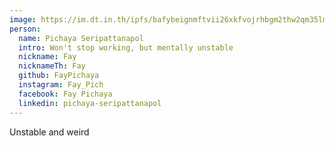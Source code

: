 ```yaml
---
image: https://im.dt.in.th/ipfs/bafybeignmftvii26xkfvojrhbgm2thw2qm35lmz2ii75cv3thkgxcjgxaq/faypichaya-grtn.webp
person:
  name: Pichaya Seripattanapol
  intro: Won't stop working, but mentally unstable
  nickname: Fay
  nicknameTh: Fay
  github: FayPichaya
  instagram: Fay_Pich
  facebook: Fay Pichaya
  linkedin: pichaya-seripattanapol
---
```


Unstable and weird